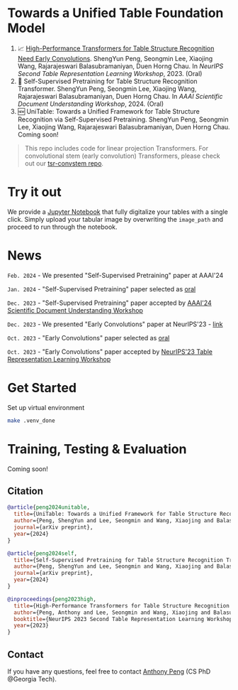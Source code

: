 # Towards a Unified Table Foundation Model

1.  📈 [High-Performance Transformers for Table Structure Recognition Need Early Convolutions](https://arxiv.org/abs/2311.05565). ShengYun Peng, Seongmin Lee, Xiaojing Wang, Rajarajeswari Balasubramaniyan, Duen Horng Chau. In *NeurIPS Second Table Representation Learning Workshop*, 2023. (Oral)
2.  🚀 Self-Supervised Pretraining for Table Structure Recognition Transformer. ShengYun Peng, Seongmin Lee, Xiaojing Wang, Rajarajeswari Balasubramaniyan, Duen Horng Chau. In *AAAI Scientific Document Understanding Workshop*, 2024. (Oral)
3.  🆕 UniTable: Towards a Unified Framework for Table Structure Recognition via Self-Supervised Pretraining. ShengYun Peng, Seongmin Lee, Xiaojing Wang, Rajarajeswari Balasubramaniyan, Duen Horng Chau. Coming soon!

> This repo includes code for linear projection Transformers. For convolutional stem (early convolution) Transformers, please check out our [tsr-convstem repo](https://github.com/poloclub/tsr-convstem). 

# Try it out
We provide a [Jupyter Notebook](https://github.com/poloclub/unitable/blob/main/notebooks/full_pipeline.ipynb) that fully digitalize your tables with a single click.
Simply upload your tabular image by overwriting the <code>image_path</code> and proceed to run through the notebook.

# News
`Feb. 2024` - We presented "Self-Supervised Pretraining" paper at AAAI'24

`Jan. 2024` - "Self-Supervised Pretraining" paper selected as [oral](https://sites.google.com/view/sdu-aaai24/schedule?authuser=0)

`Dec. 2023` - "Self-Supervised Pretraining" paper accepted by [AAAI'24 Scientific Document Understanding Workshop](https://sites.google.com/view/sdu-aaai24/schedule?authuser=0)

`Dec. 2023` - We presented "Early Convolutions" paper at NeurIPS'23 - [link](https://x.com/RealAnthonyPeng/status/1735715161476866135?s=20)

`Oct. 2023` - "Early Convolutions" paper selected as [oral](https://table-representation-learning.github.io/#accepted-papers)

`Oct. 2023` - "Early Convolutions" paper accepted by [NeurIPS'23 Table Representation Learning Workshop](https://table-representation-learning.github.io/)

# Get Started
Set up virtual environment
```bash
make .venv_done
```

# Training, Testing & Evaluation
Coming soon!

## Citation
```bibtex
@article{peng2024unitable,
  title={UniTable: Towards a Unified Framework for Table Structure Recognition via Self-Supervised Pretraining},
  author={Peng, ShengYun and Lee, Seongmin and Wang, Xiaojing and Balasubramaniyan, Rajarajeswari and Chau, Duen Horng},
  journal={arXiv preprint},
  year={2024}
}

@article{peng2024self,
  title={Self-Supervised Pretraining for Table Structure Recognition Transformer},
  author={Peng, ShengYun and Lee, Seongmin and Wang, Xiaojing and Balasubramaniyan, Rajarajeswari and Chau, Duen Horng},
  journal={arXiv preprint},
  year={2024}
}

@inproceedings{peng2023high,
  title={High-Performance Transformers for Table Structure Recognition Need Early Convolutions},
  author={Peng, Anthony and Lee, Seongmin and Wang, Xiaojing and Balasubramaniyan, Rajarajeswari Raji and Chau, Duen Horng},
  booktitle={NeurIPS 2023 Second Table Representation Learning Workshop},
  year={2023}
}
```
## Contact
If you have any questions, feel free to contact [Anthony Peng](https://shengyun-peng.github.io/) (CS PhD @Georgia Tech).

